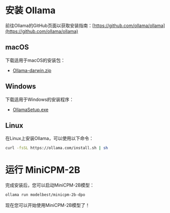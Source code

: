 # 安装 Ollama

前往Ollama的GitHub页面以获取安装指南：[https://github.com/ollama/ollama](https://github.com/ollama/ollama)

## macOS

下载适用于macOS的安装包：
- [Ollama-darwin.zip](https://ollama.com/download/Ollama-darwin.zip)

## Windows

下载适用于Windows的安装程序：
- [OllamaSetup.exe](https://ollama.com/download/OllamaSetup.exe)

## Linux

在Linux上安装Ollama，可以使用以下命令：
```sh
curl -fsSL https://ollama.com/install.sh | sh
```

# 运行 MiniCPM-2B

完成安装后，您可以启动MiniCPM-2B模型：

```sh
ollama run modelbest/minicpm-2b-dpo
```

现在您可以开始使用MiniCPM-2B模型了！